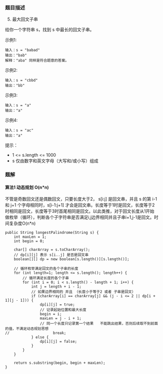 ### 题目描述
5. 最大回文子串

给你一个字符串 s，找到 s 中最长的回文子串。


示例1:
```
输入：s = "babad"
输出："bab"
解释："aba" 同样是符合题意的答案。
```

示例2:
```
输入：s = "cbbd"
输出："bb"
```

示例3:
```
输入：s = "a"
输出："a"
```

示例4:
```
输入：s = "ac"
输出："a"
```

提示：

* 1 <= s.length <= 1000
* s 仅由数字和英文字母（大写和/或小写）组成


### 题解

#### 算法1 动态规划 O(n*n)

不管是奇数回文还是偶数回文，只要长度大于2， s[i:j] 是回文串，并且 s 的第 i-1 和 j+1 个字母相同时，s[i-1:j+1] 才会是回文串。长度等于1时是回文，长度等于2时相同是回文，长度等于3时首尾相同是回文。以此类推，对于回文长度从1开始做枚举（循环），判断各个子字符串是否满足i,j边界相同并且子串i+1,j-1是回文。时间复杂度O(n*n)


```$java
public String longestPalindrome(String s) {
    int maxLen = 1;
    int begin = 0;

    char[] charArray = s.toCharArray();
    // dp[i][j] 表示 s[i..j] 是否是回文串
    boolean[][] dp = new boolean[s.length()][s.length()];

    // 循环枚举满足回文的各个子串的长度
    for (int length=1; length <= s.length(); length++) {
        // 循环满足长度的各个子串
        for (int i = 0; i < s.length() - length + 1; i++) {
            int j = length + i - 1;
            // 如果边界相同的 并且 （长度小于等于2 或者 子串是回文）
            if (charArray[i] == charArray[j] && (j - i <= 2 || dp[i + 1][j - 1])) {
                dp[i][j] = true;
                // 记录起始位置和最大长度
                begin = i;
                maxLen = j - i + 1;
                // 同一个长度只记录第一个结果   不能跳出结果，否则后续取不到前面的值，不满足动态规划思想
//                    break;
            } else {
                dp[i][j] = false;
            }
        }
    }

    return s.substring(begin, begin + maxLen);
}
```
